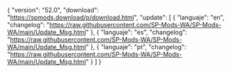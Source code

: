 { "version": "52.0",
    "download": "https://spmods.download/p/download.html",
     "update":
     [ { "languaje": "en",
         "changelog": "https://raw.githubusercontent.com/SP-Mods-WA/SP-Mods-WA/main/Update_Msg.html" },
          { "languaje": "es",
         "changelog": "https://raw.githubusercontent.com/SP-Mods-WA/SP-Mods-WA/main/Update_Msg.html" },
        { "languaje": "pt", "changelog": "https://raw.githubusercontent.com/SP-Mods-WA/SP-Mods-WA/main/Update_Msg.html"
   }
   ]
 }
